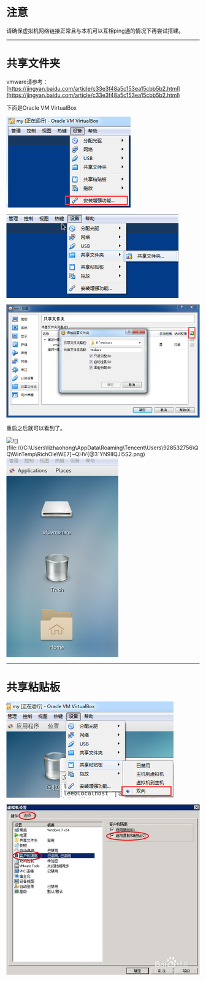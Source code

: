 # 注意

请确保虚拟机网络链接正常且与本机可以互相ping通的情况下再尝试搭建。

---

# 共享文件夹

vmware请参考：[https://jingyan.baidu.com/article/c33e3f48a5c153ea15cbb5b2.html](https://jingyan.baidu.com/article/c33e3f48a5c153ea15cbb5b2.html)

下面是Oracle VM VirtualBox

![](/assets/oyo670i67ujjgh.png)

![](/assets/33wnbe4tuyk438rehg.png)

![](/assets/48y9thgjbcnbcbdsdf.png)

重启之后就可以看到了。

![](file:///C:\Users\lizhaohong\AppData\Roaming\Tencent\Users\928532756\QQ\WinTemp\RichOle\WE7]~QHV{@3`YN9IIQJI5S2.png)![](file:///C:\Users\lizhaohong\AppData\Roaming\Tencent\Users\928532756\QQ\WinTemp\RichOle\WE7]~QHV{@3`YN9IIQJI5S2.png)![](/assets/dai234233234234234adasdasdmport.png)

---

# 共享粘贴板

![](/assets/asdsadasdasdasxzczxccxcxzczx.png)

![](/assets/zzcxzx84zx8485th7765gg.png)

